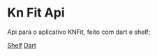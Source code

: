 # Kn Fit Api
Api para o aplicativo KNFit, feito com dart e shelf;

[Shelf](https://pub.dev/packages/shelf)
[Dart](https://dart.dev/tools/webdev)

